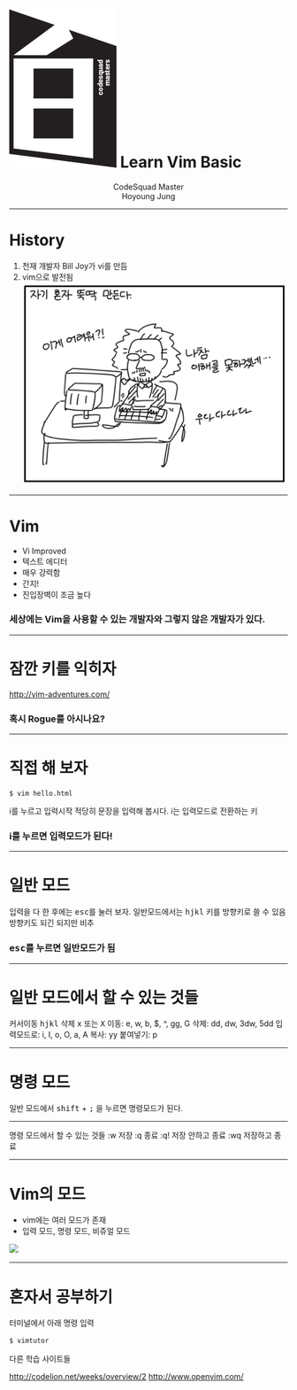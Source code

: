 <!-- page_number: true -->
# ![30%](images/img_white.png) Learn Vim Basic
<p align='center'>
CodeSquad Master <br>
Hoyoung Jung
</p>

---
<!-- page_number: true -->
# History
1. 천재 개발자 Bill Joy가 vi를 만듬 
2. vim으로 발전됨 
![](images/billjoy.png)

---
<!-- page_number: true -->
# Vim 
- Vi Improved
- 텍스트 에디터 
- 매우 강력함 
- 간지!
- 진입장벽이 조금 높다 
### 세상에는 Vim을 사용할 수 있는 개발자와 그렇지 않은 개발자가 있다. 

---
<!-- page_number: true -->
# 잠깐 키를 익히자
http://vim-adventures.com/

### 혹시 Rogue를 아시나요? 

---
<!-- page_number: true -->
# 직접 해 보자
```
$ vim hello.html 
```
i를 누르고 입력시작 
적당히 문장을 입력해 봅시다. 
i는 입력모드로 전환하는 키 
### i를 누르면 입력모드가 된다! 

---
<!-- page_number: true -->
# 일반 모드 
입력을 다 한 후에는 <kbd>esc</kbd>를 눌러 보자.
일반모드에서는 <kbd>h</kbd><kbd>j</kbd><kbd>k</kbd><kbd>l</kbd> 키를 방향키로 쓸 수 있음 
방향키도 되긴 되지만 비추 
### <kbd>esc</kbd>를 누르면 일반모드가 됨

---
<!-- page_number: true -->
# 일반 모드에서 할 수 있는 것들

커서이동 <kbd>h</kbd><kbd>j</kbd><kbd>k</kbd><kbd>l</kbd>
삭제 <kbd>x</kbd> 또는 <kbd>X</kbd>
이동: e, w, b, $, ^, gg, G 
삭제: dd, dw, 3dw, 5dd
입력모드로: i, I, o, O, a, A
복사: yy
붙여넣기: p

---
<!-- page_number: true -->
# 명령 모드
일반 모드에서 <kbd>shift</kbd> + <kbd>;</kbd> 을 누르면 명령모드가 된다. 

---
<!-- page_number: true -->
명령 모드에서 할 수 있는 것들
:w 저장
:q 종료
:q! 저장 안하고 종료 
:wq 저장하고 종료 

---
<!-- page_number: true -->
# Vim의 모드
- vim에는 여러 모드가 존재
- 입력 모드, 명령 모드, 비쥬얼 모드 

![](images/vim-modes.png)

---
<!-- page_number: true -->
# 혼자서 공부하기 

터미널에서 아래 명령 입력 
```bash
$ vimtutor
```
다른 학습 사이트들 

http://codelion.net/weeks/overview/2
http://www.openvim.com/